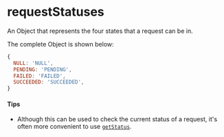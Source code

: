 # requestStatuses

An Object that represents the four states that a request can be in.

The complete Object is shown below:

```js
{
  NULL: 'NULL',
  PENDING: 'PENDING',
  FAILED: 'FAILED',
  SUCCEEDED: 'SUCCEEDED',
}
```

#### Tips

- Although this can be used to check the current status of a request, it's often
  more convenient to use [`getStatus`](get-status.md).
